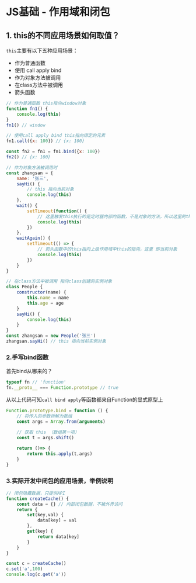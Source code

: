 # JS基础 - 作用域和闭包

## 1. this的不同应用场景如何取值？

`this`主要有以下五种应用场景：

- 作为普通函数
- 使用 call apply bind
- 作为对象方法被调用
- 在class方法中被调用
- 箭头函数



```js
// 作为普通函数 this指向window对象
function fn1() {
	console.log(this)
}
fn1() // window

// 使用call apply bind this指向绑定的元素
fn1.call({x: 100}) // {x: 100}

const fn2 = fn1 = fn1.bind({x: 100})
fn2() // {x: 100}

// 作为对象方法被调用时
const zhangsan = {
	name: '张三',
    sayHi() {
        // this 指向当前对象
        console.log(this)
    },
    wait() {
        setTimeout(function() {
            // 这里触发this执行的是定时器内部的函数，不是对象的方法，所以这里的this 指向 window对象
            console.log(this)
        })
    },
    waitAgain() {
		setTimeout(() => {
            // 箭头函数中的this指向上级作用域中this的指向，这里 即当前对象
            console.log(this)
        })
    }
}

// 在class方法中被调用 指向class创建的实例对象
class People {
	constructor(name) {
        this.name = name
        this.age = age
    }
    sayHi() {
		console.log(this)
    }
}
const zhangsan = new People('张三')
zhangsan.sayHi() // this 指向当前实例对象
```



### 2.手写bind函数

首先bind从哪来的？

```js
typeof fn // 'function'
fn.__proto__ === Function.prototype // true
```

从以上代码可知`call bind apply`等函数都来自Function的显式原型上

```js
Function.prototype.bind = function () {
    // 将传入的参数拆解为数组
    const args = Array.from(arguments)
    
    // 获取 this （数组第一项）
    const t = args.shift()

    return ()=> {
		return this.apply(t,args)
    }
}
```



### 3.实际开发中闭包的应用场景，举例说明

```js
// 闭包隐藏数据，只提供API
function createCache() {
    const data = {} // 内部闭包数据，不被外界访问
    return {
		set(key,val) {
            data[key] = val
        },
        get(key) {
			return data[key]
        }
    }
}

const c = createCache()
c.set('a',100)
console.log(c.get('a'))
```





